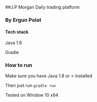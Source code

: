 ##J.P Morgan Daily trading platform
### By Ergun Polat

#### Tech stack
Java 1.8

Gradle 


### How to run
Make sure you have Java 1.8 or > installed

Then just run 
```gradle run```

Tested on Window 10 x64 
